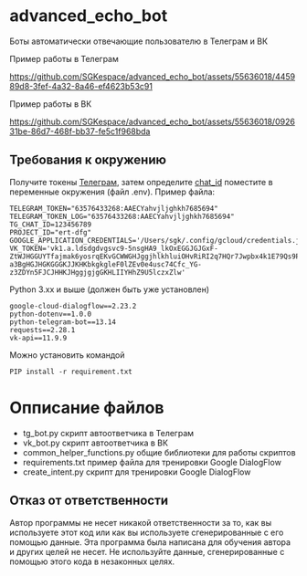 # advanced_echo_bot
Боты автоматически отвечающие пользователю в Телеграм и ВК

Пример работы в Телеграм 

https://github.com/SGKespace/advanced_echo_bot/assets/55636018/445989d8-3fef-4a32-8a46-ef4623b53c91



Пример работы в ВК

https://github.com/SGKespace/advanced_echo_bot/assets/55636018/092631be-86d7-468f-bb37-fe5c1f968bda


## Требования к окружению

Получите токены  [Телеграм](https://t.me/BotFather), затем определите [chat_id](https://t.me/messageinformationsbot)  поместите в переменные окружения (файл .env). Пример файла:

```
TELEGRAM_TOKEN="63576433268:AAECYahvjljghkh7685694"
TELEGRAM_TOKEN_LOG="63576433268:AAECYahvjljghkh7685694"
TG_CHAT_ID=123456789
PROJECT_ID="ert-dfg"
GOOGLE_APPLICATION_CREDENTIALS='/Users/sgk/.config/gcloud/credentials.json'
VK_TOKEN='vk1.a.ldsdgdvgsvc9-5nsgHA9_lkOxEGGJGJGxF-ZtWJHGGUYTfajmak6yosrqEKvGCWWGHJggjhlkhluiOHvRiRI2q7HQr7Jwpbx4k1E79Qs9PKbBY-a3BgHGJHGKGGGKJJKHKbkgkgleF0lZEv0e4usc74Cfc_YG-z3ZDYn5FJCJHHKJHggjgjgGKHLIIYHhZ9U5lczxZlw'

``` 

Python 3.xx и выше (должен быть уже установлен)

``` 
google-cloud-dialogflow==2.23.2
python-dotenv==1.0.0
python-telegram-bot==13.14
requests==2.28.1
vk-api==11.9.9
``` 

Можно установить командой  
``` 
PIP install -r requirement.txt
```

# Опписание  файлов
- tg_bot.py скрипт автоответчика в Телеграм
- vk_bot.py скрипт автоответчика в ВК
- common_helper_functions.py общие библиотеки для работы скриптов
- requirements.txt пример файла для тренировки Google DialogFlow
- create_intent.py скрипт для тренировки Google DialogFlow

## Отказ от ответственности

Автор программы не несет никакой ответственности за то, как вы используете этот код или как вы используете сгенерированные с его помощью данные. Эта программа была написана для обучения автора и других целей не несет. Не используйте данные, сгенерированные с помощью этого кода в незаконных целях.

